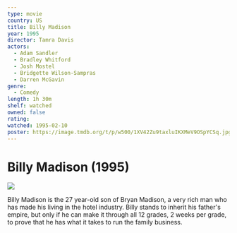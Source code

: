 ```yaml
---
type: movie
country: US
title: Billy Madison
year: 1995
director: Tamra Davis
actors:
  - Adam Sandler
  - Bradley Whitford
  - Josh Mostel
  - Bridgette Wilson-Sampras
  - Darren McGavin
genre:
  - Comedy
length: 1h 30m
shelf: watched
owned: false
rating:
watched: 1995-02-10
poster: https://image.tmdb.org/t/p/w500/1XV42Zu9taxluIKXMeV9OSpYCSq.jpg
---
```


# Billy Madison (1995)

![](https://image.tmdb.org/t/p/w500/1XV42Zu9taxluIKXMeV9OSpYCSq.jpg)

Billy Madison is the 27 year-old son of Bryan Madison, a very rich man who has made his living in the hotel industry. Billy stands to inherit his father's empire, but only if he can make it through all 12 grades, 2 weeks per grade, to prove that he has what it takes to run the family business.